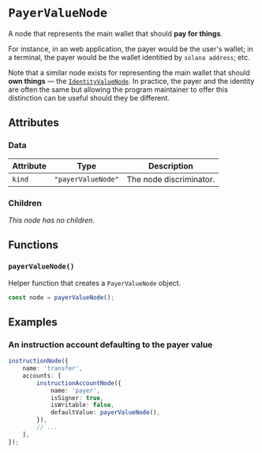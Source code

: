 # `PayerValueNode`

A node that represents the main wallet that should **pay for things**.

For instance, in an web application, the payer would be the user's wallet; in a terminal, the payer would be the wallet identitied by `solana address`; etc.

Note that a similar node exists for representing the main wallet that should **own things** — the [`IdentityValueNode`](./IdentityValueNode.md). In practice, the payer and the identity are often the same but allowing the program maintainer to offer this distinction can be useful should they be different.

## Attributes

### Data

| Attribute | Type               | Description             |
| --------- | ------------------ | ----------------------- |
| `kind`    | `"payerValueNode"` | The node discriminator. |

### Children

_This node has no children._

## Functions

### `payerValueNode()`

Helper function that creates a `PayerValueNode` object.

```ts
const node = payerValueNode();
```

## Examples

### An instruction account defaulting to the payer value

```ts
instructionNode({
    name: 'transfer',
    accounts: [
        instructionAccountNode({
            name: 'payer',
            isSigner: true,
            isWritable: false,
            defaultValue: payerValueNode(),
        }),
        // ...
    ],
});
```
